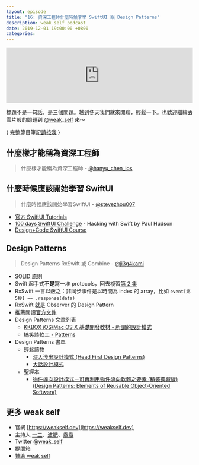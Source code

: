 ```yaml
---
layout: episode
title: "16: 資深工程師什麼時候才學 SwiftUI 跟 Design Patterns"
description: weak self podcast
date: 2019-12-01 19:00:00 +0800
categories: 
---
```

<iframe src="https://www.listennotes.com/embedded/e/1539c077874b48e4a99347e53263a266/" width="100%" style="width: 1px; min-width: 100%;" frameborder="0" scrolling="no"></iframe>

標題不是一句話，是三個問題。越到冬天我們就來閒聊，輕鬆一下。也歡迎繼續丟雪片般的問題到 [@weak_self](https://twitter.com/weak_self) 來～

{ 完整節目筆記[請按我](https://weakself.dev/episodes/16) }

## 什麼樣才能稱為資深工程師

> 什麼樣才能稱為資深工程師 - [@hanyu_chen_ios](https://twitter.com/hanyu_chen_ios/status/1200213436338073601?s=20)

## 什麼時候應該開始學習 SwiftUI 
> 什麼時候應該開始學習SwiftUI - [@stevezhou007](https://twitter.com/stevezhou007/status/1200107831690698753?s=20)

* [官方 SwiftUI Tutorials](https://developer.apple.com/tutorials/swiftui/tutorials)
* [100 days SwiftUI Challenge](https://www.hackingwithswift.com/100/swiftui) - Hacking with Swift by Paul Hudson
* [Design+Code SwiftUI Course](https://designcode.io/swiftui?promo=blackfriday)

## Design Patterns 
> Design Patterns
> RxSwift 或 Combine - [@ji3g4kami](https://twitter.com/ji3g4kami/status/1200252960074108928?s=20)

* [SOLID 原則](https://zh.wikipedia.org/zh-tw/SOLID_(面向对象设计))
* Swift 起手式**不是**寫一堆 protocols，回去複習[第 2 集](http://weakself.dev/episodes/2)
* RxSwift 一言以蔽之：非同步事件是以時間為 index 的 array，比如 `event[第5秒] == .response(data)`
* RxSwift 就是 Observer 的 Design Pattern
* 推薦閱讀[官方文件](http://reactivex.io/documentation/observable.html)
* Design Patterns 文章列表
    * [KKBOX iOS/Mac OS X 基礎開發教材 - 所謂的設計模式](https://zonble.gitbooks.io/kkbox-ios-dev/content/design_patterns/)
    * [搞笑談軟工 - Patterns](http://teddy-chen-tw.blogspot.com/search/label/Patterns)
* Design Patterns 書單
    * 輕鬆讀物
        * [深入淺出設計模式 (Head First Design Patterns)](https://www.tenlong.com.tw/products/9789867794529?list_name=srh)
        * [大話設計模式](https://www.tenlong.com.tw/products/9789866761799?list_name=srh)
    * 聖經本
        * [物件導向設計模式－可再利用物件導向軟體之要素 (精裝典藏版) (Design Patterns: Elements of Reusable Object-Oriented Software)](https://www.tenlong.com.tw/products/9789572054116?list_name=srh)

## 更多 weak self

* 官網 [https://weakself.dev](https://weakself.dev)
* 主持人 [一三](https://twitter.com/ethanhuang13)、[波肥](https://twitter.com/PofatTseng)、[喬喬](https://twitter.com/joe_trash_talk)
* Twitter [@weak_self](https://twitter.com/weak_self)
* [提問箱](https://peing.net/zh-TW/weak_self)
* [贊助 weak self](https://weakself.dev/#donation)